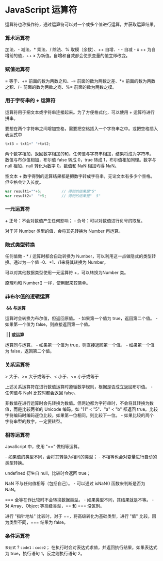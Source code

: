 # JavaScript 运算符

运算符也称操作符，通过运算符可以对一个或多个值进行运算，并获取运算结果。



### 算术运算符

加法、- 减法、* 乘法、/ 除法、% 取模（余数）、++ 自增、- - 自减
 \- x ++ 为自增前的值，++ x 为新值。自增和自减都会使原变量的值立即改变。



### 赋值运算符

= 等于、+= 前面的数为两数之和、-= 前面的数为两数之差、*= 前面的数为两数之积、/= 前面的数为两数之商、%= 前面的数为两数之模。



### 用于字符串的 + 运算符

运算符用于把文本或字符串连接起来。为了方便格式化，可以使用 + 运算符进行拼串。

要想在两个字符串之间增加空格，需要把空格插入一个字符串之中。或把空格插入表达式中

```javascript
txt3 = txt1+" "+txt2;
```

两个数字相加，返回数字相加的和，任何值与字符串相加，结果将成为字符串。
数值与布尔值相加，布尔值 false 转成 0，true 转成 1，布尔值相加同理。数字与 null 相加，null 转化为数字 0。数值和 NaN 相加均得 NaN。

空文本 + 数字得到的运算结果都是把数字转成字符串，无论文本有多少个空格。但空格会计入长度。

```javascript
var result1=""+5;         // 得到的结果是"5"
var result2="  "+5;       // 得到的结果是"  5"
```



### 一元运算符

 \+   正号：不会对数值产生任何影响；
 \-	负号：可以对数值进行负号的取反。

对于非 Number 类型的值，会将其先转换为 Number 再运算。



### 隐式类型转换

任何值做 - * / 运算时都会自动转换为 Number，可以利用这一点做隐式的类型转换。通过为一个值 -0、*1、/1来将其转换为 Number。

可以对其他数据类型使用一元运算符 +，可以转换为Number 类。

原理均和 Number() 一样，使用起来较简单。



### 非布尔值的逻辑运算

​	**&& 与运算**

运算时会转换为布尔值，但返回原值。
 \- 如果第一个值为 true，返回第二个值。
 \- 如果第一个值为 false，则直接返回第一个值。

​	**| | 或运算**

运算同与运算。
 \- 如果第一个值为 true，则直接返回第一个值。
 \- 如果第一个值为 false，返回第二个值。



### 关系运算符

\> 大于、>= 大于或等于、< 小于、<= 小于或等于

上述关系运算符在进行数值运算时遵循数学规则，根据是否成立返回布尔值。
 \- 任何值与 NaN 比较时都会返回 false。

非数值在进行运算时会先转换为数值。但两边都为字符串时，不会将其转换为数值，而是比较两者的 Unicode 编码。如 "11" < "5"、"a" < "b" 都返回 true。比较字符编码时编码逐位比较。如果第一位相同，则比较下一位。
 \- 如果比较的两个字符串型的数字，一定要转型。



### 相等运算符

JavaScript 中，使用 "\=\=" 做相等运算。

 \- 如果值的类型不同，会将其转换为相同的类型；
 \- 不相等也会对变量进行自动的类型转换。

undefined 衍生自 null，比较时会返回 true；

NaN 不与任何值相等（包括自己）。
 \- 可以通过 isNaN() 函数来判断是否为 NaN。

\=\=\= 全等在作比较时不会转换数据类型。
 \- 如果类型不同，其结果就是不等。
 \- 对 Array、Object 等高级类型，\=\= 和 \=\=\= 没区别。

进行 "指针地址" 比较时，对于 \=\=，将高级转化为基础类型，进行 "值" 比较。因为类型不同，\=\=\= 结果为 false。



### 条件运算符

`表达式` ? `code1` : `code2`；
在执行时会对表达式求值，并返回执行结果。如果表达式为 true，执行语句 1，反之则执行语句 2。
